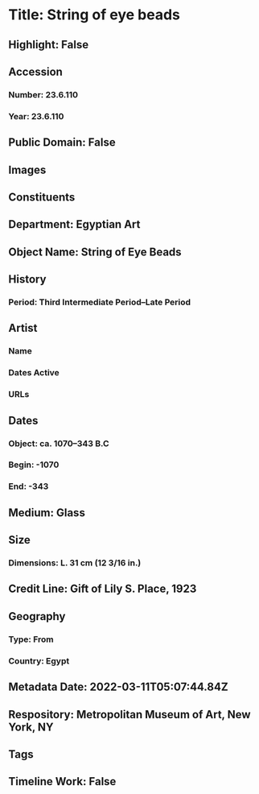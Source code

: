 # Title: String of eye beads
## Highlight: False
## Accession
### Number: 23.6.110
### Year: 23.6.110
## Public Domain: False
## Images
## Constituents
## Department: Egyptian Art
## Object Name: String of Eye Beads
## History
### Period: Third Intermediate Period–Late Period
## Artist
### Name
### Dates Active
### URLs
## Dates
### Object: ca. 1070–343 B.C
### Begin: -1070
### End: -343
## Medium: Glass
## Size
### Dimensions: L. 31 cm (12 3/16 in.)
## Credit Line: Gift of Lily S. Place, 1923
## Geography
### Type: From
### Country: Egypt
## Metadata Date: 2022-03-11T05:07:44.84Z
## Respository: Metropolitan Museum of Art, New York, NY
## Tags
## Timeline Work: False